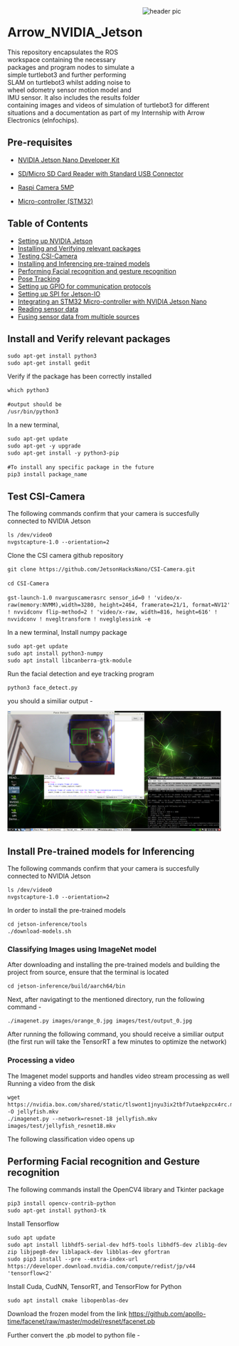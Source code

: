 <img src="https://github.com/AkshayLaddha943/Arrow_SensorFusion_turtlebot3/blob/main/Arrow.png" align="right" height="200" width="200" alt="header pic"/>

# Arrow_NVIDIA_Jetson

This repository encapsulates the ROS workspace containing the necessary packages and program nodes to simulate a simple turtlebot3 and further performing SLAM on turtlebot3 whilst adding noise to wheel odometry sensor motion model and IMU sensor. It also includes the results folder containing images and videos of simulation of turtlebot3 for different situations and a documentation as part of my Internship with Arrow Electronics (eInfochips).


## Pre-requisites

- [NVIDIA Jetson Nano Developer Kit](https://www.amazon.com/NVIDIA-Jetson-Nano-Developer-945-13450-0000-100/dp/B084DSDDLT?&linkCode=sl1&tag=visahuntercom-20&linkId=99ff9fe802cbd2869de7aea4cd737eb3&language=en_US&ref_=as_li_ss_tl)

- [SD/Micro SD Card Reader with Standard USB Connector](https://www.amazon.com/s?k=SD%2FMicro+SD+Card+Reader+with+Standard+USB+Connector&language=en_US&linkCode=sl2&linkId=557f29854731bf95060ad3bd7fb56455&tag=visahuntercom-20&ref=as_li_ss_tl)

- [Raspi Camera 5MP](https://www.raspberrypi.com/products/camera-module-v2/)

- [Micro-controller (STM32)](https://www.amazon.com/STM32-Nucleo-Development-STM32F446RE-NUCLEO-F446RE/dp/B01I8XLEM8/ref=asc_df_B01I8XLEM8/?tag=hyprod-20&linkCode=df0&hvadid=312363638090&hvpos=&hvnetw=g&hvrand=9282893380648728051&hvpone=&hvptwo=&hvqmt=&hvdev=c&hvdvcmdl=&hvlocint=&hvlocphy=9001847&hvtargid=pla-585245210378&psc=1)


## Table of Contents

* [Setting up NVIDIA Jetson](https://automaticaddison.com/how-to-set-up-the-nvidia-jetson-nano-developer-kit/)
* [Installing and Verifying relevant packages](https://github.com/AkshayLaddha943/Arrow_NVIDIA_Jetson#install-and-verify-relevant-packages)
* [Testing CSI-Camera](https://github.com/AkshayLaddha943/Arrow_NVIDIA_Jetson#test-csi-camera)
* [Installing and Inferencing pre-trained models](https://github.com/dusty-nv/jetson-inference)
* [Performing Facial recognition and gesture recognition](https://github.com/dusty-nv/jetson-inference)
* [Pose Tracking](https://github.com/dusty-nv/jetson-inference)
* [Setting up GPIO for communication protocols](https://github.com/dusty-nv/jetson-inference)
* [Setting up SPI for Jetson-IO](https://github.com/dusty-nv/jetson-inference)
* [Integrating an STM32 Micro-controller with NVIDIA Jetson Nano](https://github.com/dusty-nv/jetson-inference)
* [Reading sensor data](https://github.com/dusty-nv/jetson-inference)
* [Fusing sensor data from multiple sources](https://github.com/dusty-nv/jetson-inference)

 
 
## Install and Verify relevant packages

```
sudo apt-get install python3
sudo apt-get install gedit
```

Verify if the package has been correctly installed

```
which python3

#output should be
/usr/bin/python3
```
In a new terminal,

```
sudo apt-get update
sudo apt-get -y upgrade
sudo apt-get install -y python3-pip

#To install any specific package in the future
pip3 install package_name
```
 
## Test CSI-Camera

The following commands confirm that your camera is succesfully connected to NVIDIA Jetson
```
ls /dev/video0
nvgstcapture-1.0 --orientation=2
```

Clone the CSI camera github repository

```
git clone https://github.com/JetsonHacksNano/CSI-Camera.git

cd CSI-Camera

gst-launch-1.0 nvarguscamerasrc sensor_id=0 ! 'video/x-raw(memory:NVMM),width=3280, height=2464, framerate=21/1, format=NV12' ! nvvidconv flip-method=2 ! 'video/x-raw, width=816, height=616' ! nvvidconv ! nvegltransform ! nveglglessink -e
```

In a new terminal, Install numpy package

```
sudo apt-get update
sudo apt install python3-numpy
sudo apt install libcanberra-gtk-module
```

Run the facial detection and eye tracking program
```
python3 face_detect.py
```

you should a similiar output -

<img src="https://github.com/AkshayLaddha943/Arrow_NVIDIA_Jetson/blob/main/face_eye_akshay.png" width="480" alt="opencv_jetson"> 



## Install Pre-trained models for Inferencing

The following commands confirm that your camera is succesfully connected to NVIDIA Jetson
```
ls /dev/video0
nvgstcapture-1.0 --orientation=2

```

In order to install the pre-trained models
```
cd jetson-inference/tools
./download-models.sh
```

### Classifying Images using ImageNet model

After downloading and installing the pre-trained models and building the project from source, ensure that the terminal is located
```
cd jetson-inference/build/aarch64/bin
```
Next, after navigatingt to the mentioned directory, run the following command -
```
./imagenet.py images/orange_0.jpg images/test/output_0.jpg
```
After running the following command, you should receive a similiar output (the first run will take the TensorRT a few minutes to optimize the network) 



### Processing a video

The Imagenet model supports and handles video stream processing as well
Running a video from the disk
```
wget https://nvidia.box.com/shared/static/tlswont1jnyu3ix2tbf7utaekpzcx4rc.mkv -O jellyfish.mkv
./imagenet.py --network=resnet-18 jellyfish.mkv images/test/jellyfish_resnet18.mkv
```

The following classification video opens up


## Performing Facial recognition and Gesture recognition

The following commands install the OpenCV4 library and Tkinter package
```
pip3 install opencv-contrib-python
sudo apt-get install python3-tk
```

Install Tensorflow
```
sudo apt update
sudo apt install libhdf5-serial-dev hdf5-tools libhdf5-dev zlib1g-dev zip libjpeg8-dev liblapack-dev libblas-dev gfortran
sudo pip3 install --pre --extra-index-url https://developer.download.nvidia.com/compute/redist/jp/v44 'tensorflow<2'
```

Install Cuda, CudNN, TensorRT, and TensorFlow for Python
```
sudo apt install cmake libopenblas-dev
```

Download the frozen model from the link 
https://github.com/apollo-time/facenet/raw/master/model/resnet/facenet.pb

Further convert the .pb model to python file -
